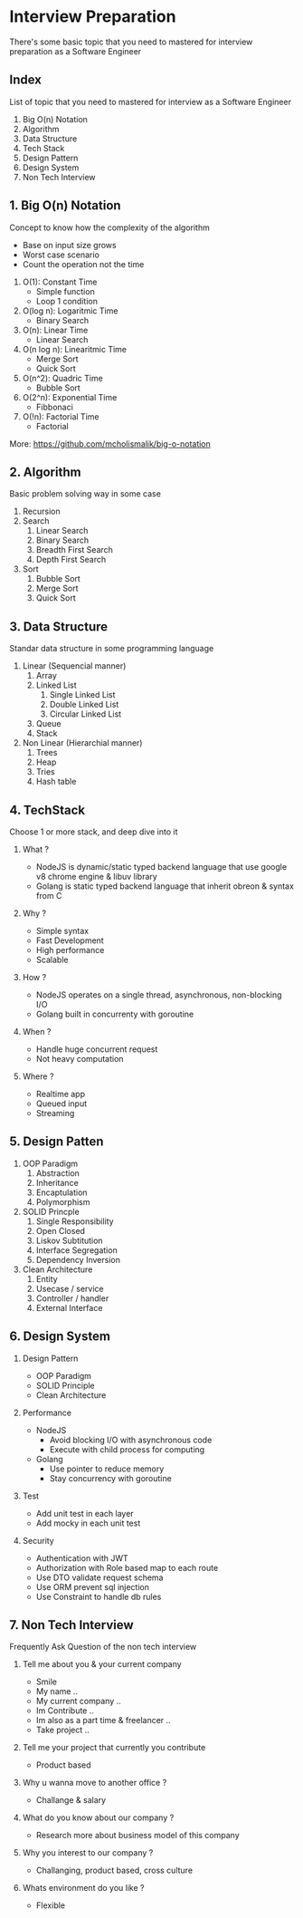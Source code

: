 # Interview Preparation
There's some basic topic that you need to mastered for interview preparation as a Software Engineer

## Index
List of topic that you need to mastered for interview as a Software Engineer

1. Big O(n) Notation
2. Algorithm
3. Data Structure
4. Tech Stack
5. Design Pattern
6. Design System
7. Non Tech Interview

## 1. Big O(n) Notation
Concept to know how the complexity of the algorithm
- Base on input size grows
- Worst case scenario
- Count the operation not the time

1. O(1): Constant Time
    - Simple function
    - Loop 1 condition
2. O(log n): Logaritmic Time
    - Binary Search
3. O(n): Linear Time
    - Linear Search
4. O(n log n): Linearitmic Time
    - Merge Sort
    - Quick Sort
5. O(n^2): Quadric Time 
    - Bubble Sort
6. O(2^n): Exponential Time
    - Fibbonaci
7. O(!n): Factorial Time
    - Factorial

More: https://github.com/mcholismalik/big-o-notation

## 2. Algorithm
Basic problem solving way in some case

1. Recursion
2. Search
    1. Linear Search
    2. Binary Search
    3. Breadth First Search
    4. Depth First Search
3. Sort
    1. Bubble Sort
    2. Merge Sort
    3. Quick Sort

## 3. Data Structure
Standar data structure in some programming language

1. Linear (Sequencial manner)
    1. Array
    2. Linked List
        1. Single Linked List
        2. Double Linked List
        3. Circular Linked List
    3. Queue 
    4. Stack
2. Non Linear (Hierarchial manner)
    1. Trees
    2. Heap
    3. Tries
    4. Hash table

## 4. TechStack
Choose 1 or more stack, and deep dive into it

1. What ?
    - NodeJS is dynamic/static typed backend language that use google v8 chrome engine & libuv library
    - Golang is static typed backend language that inherit obreon & syntax from C

2. Why ?
    - Simple syntax
    - Fast Development
    - High performance
    - Scalable

3. How ?
    - NodeJS operates on a single thread, asynchronous, non-blocking I/O
    - Golang built in concurrenty with goroutine

4. When ?
    - Handle huge concurrent request
    - Not heavy computation

5. Where ?
    - Realtime app
    - Queued input
    - Streaming

## 5. Design Patten

1. OOP Paradigm
    1. Abstraction
    2. Inheritance
    3. Encaptulation
    4. Polymorphism
2. SOLID Princple
    1. Single Responsibility
    2. Open Closed
    3. Liskov Subtitution
    4. Interface Segregation
    5. Dependency Inversion
3. Clean Architecture
    1. Entity
    2. Usecase / service
    3. Controller / handler
    4. External Interface

## 6. Design System

1. Design Pattern
    - OOP Paradigm
    - SOLID Principle
    - Clean Architecture

2. Performance
    - NodeJS
        - Avoid blocking I/O with asynchronous code
        - Execute with child process for computing
    - Golang
        - Use pointer to reduce memory
        - Stay concurrency with goroutine

3. Test
    - Add unit test in each layer
    - Add mocky in each unit test

4. Security
    - Authentication with JWT
    - Authorization with Role based map to each route
    - Use DTO validate request schema
    - Use ORM prevent sql injection
    - Use Constraint to handle db rules

## 7. Non Tech Interview
Frequently Ask Question of the non tech interview

1. Tell me about you & your current company
    - Smile
    - My name ..
    - My current company ..
    - Im Contribute .. 
    - Im also as a part time & freelancer ..
    - Take project .. 

2. Tell me your project that currently you contribute
    - Product based 

3. Why u wanna move to another office ?
    - Challange & salary

4. What do you know about our company ?
    - Research more about business model of this company

5. Why you interest to our company ?
    - Challanging, product based, cross culture

6. Whats environment do you like ?
    - Flexible
